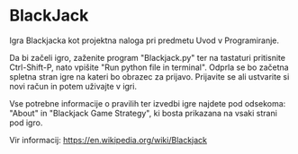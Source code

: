 # BlackJack
Igra Blackjacka kot projektna naloga pri predmetu Uvod v Programiranje.

Da bi začeli igro, zaženite program "Blackjack.py"
ter na tastaturi pritisnite Ctrl-Shift-P,
nato vpišite "Run python file in terminal".
Odprla se bo začetna spletna stran igre na kateri bo obrazec za prijavo.
Prijavite se ali ustvarite si novi račun in potem uživajte v igri.

Vse potrebne informacije o pravilih ter izvedbi igre najdete pod odsekoma:
"About" in "Blackjack Game Strategy",
ki bosta prikazana na vsaki strani pod igro.

Vir informacij: https://en.wikipedia.org/wiki/Blackjack